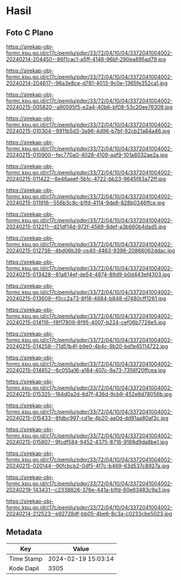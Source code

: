 # Hasil

## Foto C Plano

https://sirekap-obj-formc.kpu.go.id/c17c/pemilu/pdpr/33/72/04/10/04/3372041004002-20240214-204450--86f1cac1-a5ff-4146-96bf-290ea895ad79.jpg

https://sirekap-obj-formc.kpu.go.id/c17c/pemilu/pdpr/33/72/04/10/04/3372041004002-20240214-204617--96a3e8ce-d781-4013-9c0e-1365fe352ca1.jpg

https://sirekap-obj-formc.kpu.go.id/c17c/pemilu/pdpr/33/72/04/10/04/3372041004002-20240215-005820--a90595f5-e2a4-40b6-bf08-53c20ee76309.jpg

https://sirekap-obj-formc.kpu.go.id/c17c/pemilu/pdpr/33/72/04/10/04/3372041004002-20240215-010304--9911b5d3-3a96-4d96-b7bf-92cb21a84a46.jpg

https://sirekap-obj-formc.kpu.go.id/c17c/pemilu/pdpr/33/72/04/10/04/3372041004002-20240215-010900--fec770a0-4028-4109-aaf9-101a6032ae2a.jpg

https://sirekap-obj-formc.kpu.go.id/c17c/pemilu/pdpr/33/72/04/10/04/3372041004002-20240215-011422--8e46aeef-5b1c-4722-bb23-9645f83a72ff.jpg

https://sirekap-obj-formc.kpu.go.id/c17c/pemilu/pdpr/33/72/04/10/04/3372041004002-20240215-011916--556b3c8c-b1fd-4114-9de8-828b0346ffce.jpg

https://sirekap-obj-formc.kpu.go.id/c17c/pemilu/pdpr/33/72/04/10/04/3372041004002-20240215-012211--d21df14d-972f-4569-8def-a3b660b4dad5.jpg

https://sirekap-obj-formc.kpu.go.id/c17c/pemilu/pdpr/33/72/04/10/04/3372041004002-20240215-012738--4bd06b39-ce40-4463-9398-20866062ddac.jpg

https://sirekap-obj-formc.kpu.go.id/c17c/pemilu/pdpr/33/72/04/10/04/3372041004002-20240215-013428--81a614ef-de54-4874-89d9-b0d443ef4303.jpg

https://sirekap-obj-formc.kpu.go.id/c17c/pemilu/pdpr/33/72/04/10/04/3372041004002-20240215-013609--f0cc2a73-8f18-4684-b848-d7480cff1261.jpg

https://sirekap-obj-formc.kpu.go.id/c17c/pemilu/pdpr/33/72/04/10/04/3372041004002-20240215-014116--f8f17809-8f95-4007-b224-cef06b7726e5.jpg

https://sirekap-obj-formc.kpu.go.id/c17c/pemilu/pdpr/33/72/04/10/04/3372041004002-20240215-014258--71d51b4f-b9e0-4b4c-9b20-bd1e45114722.jpg

https://sirekap-obj-formc.kpu.go.id/c17c/pemilu/pdpr/33/72/04/10/04/3372041004002-20240215-014852--6c055a16-a184-407c-8a73-7356f20ffcea.jpg

https://sirekap-obj-formc.kpu.go.id/c17c/pemilu/pdpr/33/72/04/10/04/3372041004002-20240215-015325--164d0a2d-8d7f-436d-9cb9-452e6d78056b.jpg

https://sirekap-obj-formc.kpu.go.id/c17c/pemilu/pdpr/33/72/04/10/04/3372041004002-20240215-015433--8fdbc997-cd1e-4b20-aa0d-dd91aa80af3c.jpg

https://sirekap-obj-formc.kpu.go.id/c17c/pemilu/pdpr/33/72/04/10/04/3372041004002-20240215-015807--9fcdf584-9452-4375-8716-9188d9da8be1.jpg

https://sirekap-obj-formc.kpu.go.id/c17c/pemilu/pdpr/33/72/04/10/04/3372041004002-20240215-020144--90fcbcb2-0df5-4f7c-b469-63d537c8927a.jpg

https://sirekap-obj-formc.kpu.go.id/c17c/pemilu/pdpr/33/72/04/10/04/3372041004002-20240219-143431--c2338826-376e-441a-b1fd-60e63483c9a3.jpg

https://sirekap-obj-formc.kpu.go.id/c17c/pemilu/pdpr/33/72/04/10/04/3372041004002-20240214-212523--e92728df-bb05-4be6-8c3a-c0233cbe5023.jpg


## Metadata

| Key        | Value               |
| ---------- | ------------------- |
| Time Stamp | 2024-02-19 15:03:14 |
| Kode Dapil | 3305                |



